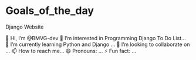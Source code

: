 # Goals_of_the_day

Django Website

👋 Hi, I’m @BMVG-dev
👀 I’m interested in Programming Django To Do List...
🌱 I’m currently learning Python and Django ...
💞️ I’m looking to collaborate on ...
📫 How to reach me...
😄 Pronouns: ...
⚡ Fun fact: ...
